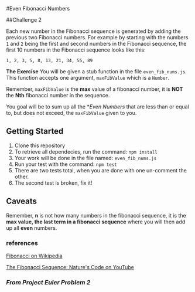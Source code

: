 #Even Fibonacci Numbers

##Challenge 2

Each new number in the Fibonacci sequence is generated by adding the previous two Fibonacci numbers. For example by starting with the numbers `1` and `2` being the first and second numbers in the Fibonacci sequence, the first 10 numbers in the Fibonacci sequence looks like this:

    1, 2, 3, 5, 8, 13, 21, 34, 55, 89

**The Exercise**
You will be given a stub function in the file `even_fib_nums.js`. This function accepts one argument, `maxFibValue` which is a `Number`.

Remember, `maxFibValue` is the **max** value of a fibonacci number, it is **NOT** the **Nth** fibonacci number in the sequence.

You goal will be to sum up all the **Even Numbers* that are less than or equal to, but does not exceed, the `maxFibValue` given to you.

## Getting Started
1. Clone this repository
2. To retrieve all dependecies, run the command: `npm install`
3. Your work will be done in the file named: `even_fib_nums.js`
4. Run your test with the command: `npm test`
5. There are two tests total, when you are done with one un-comment the other.
6. The second test is broken, fix it!

## Caveats


Remember, **n** is not how many numbers in the fibonacci sequence, it is the **max value, the last term in a fibonacci sequence** where you will then add up all **even** numbers.

### references
[Fibonacci on Wikipedia](http://en.wikipedia.org/wiki/Fibonacci_number)

[The Fibonacci Sequence: Nature's Code on YouTube](https://www.youtube.com/watch?v=wTlw7fNcO-0)

### _From Project Euler Problem 2_